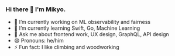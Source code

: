 ### Hi there 👋 I'm Mikyo.

- 🔭 I’m currently working on ML observability and fairness
- 🌱 I’m currently learning Swift, Go, Machine Learning
- 💬 Ask me about frontend work, UX design, GraphQL, API design
- 😄 Pronouns: he/him
- ⚡ Fun fact: I like climbing and woodworking
